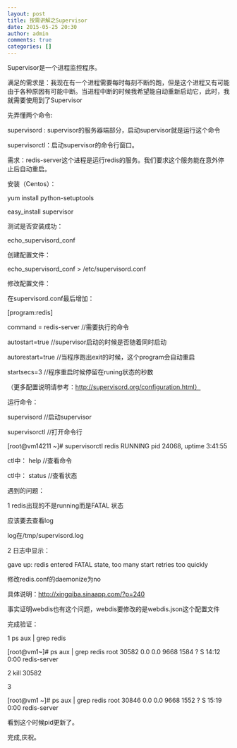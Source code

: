 ```yaml
---
layout: post
title: 按需讲解之Supervisor
date: 2015-05-25 20:30
author: admin
comments: true
categories: []
---
```


Supervisor是一个进程监控程序。

 

满足的需求是：我现在有一个进程需要每时每刻不断的跑，但是这个进程又有可能由于各种原因有可能中断。当进程中断的时候我希望能自动重新启动它，此时，我就需要使用到了Supervisor

 

先弄懂两个命令:

supervisord : supervisor的服务器端部分，启动supervisor就是运行这个命令

supervisorctl：启动supervisor的命令行窗口。


需求：redis-server这个进程是运行redis的服务。我们要求这个服务能在意外停止后自动重启。


安装（Centos）：

yum install python-setuptools

easy_install supervisor

 

测试是否安装成功：

echo_supervisord_conf

 

创建配置文件：

echo_supervisord_conf > /etc/supervisord.conf

 

修改配置文件：

在supervisord.conf最后增加：

[program:redis]

command = redis-server   //需要执行的命令

autostart=true    //supervisor启动的时候是否随着同时启动

autorestart=true   //当程序跑出exit的时候，这个program会自动重启

startsecs=3  //程序重启时候停留在runing状态的秒数

（更多配置说明请参考：http://supervisord.org/configuration.html）

 

运行命令：

supervisord    //启动supervisor

supervisorctl   //打开命令行

[root@vm14211 ~]# supervisorctl 
redis                            RUNNING    pid 24068, uptime 3:41:55

ctl中： help   //查看命令

ctl中： status  //查看状态

 

遇到的问题：

1 redis出现的不是running而是FATAL 状态

应该要去查看log

log在/tmp/supervisord.log

 

2 日志中显示：

gave up: redis entered FATAL state, too many start retries too quickly

修改redis.conf的daemonize为no

具体说明：http://xingqiba.sinaapp.com/?p=240

事实证明webdis也有这个问题，webdis要修改的是webdis.json这个配置文件

 

完成验证：

1 ps aux | grep redis

[root@vm1~]# ps aux | grep redis 
root     30582  0.0  0.0   9668  1584 ?        S    14:12   0:00 redis-server

 

2 kill 30582

 

3

[root@vm1 ~]# ps aux | grep redis 
root     30846  0.0  0.0   9668  1552 ?        S    15:19   0:00 redis-server

 

看到这个时候pid更新了。

 

完成,庆祝。

